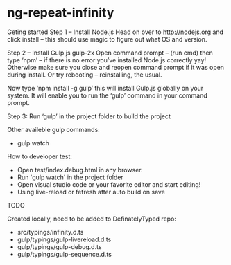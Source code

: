 # ng-repeat-infinity
Geting started
Step 1 – Install Node.js
Head on over to http://nodejs.org and click install – this should use magic to figure out what OS and version.

Step 2 – Install Gulp.js
gulp-2x Open command prompt – (run cmd) then type ‘npm’ – if there is no  error you’ve installed Node.js correctly yay! Otherwise make sure you close and reopen command prompt if it was open during install. Or try rebooting – reinstalling, the usual.

Now type ‘npm install -g gulp’ this will install Gulp.js globally on your system. It will enable you to run the ‘gulp’ command in your command prompt.

Step 3:
Run ‘gulp’ in the project folder to build the project

Other availeble gulp commands:
- gulp watch


How to developer test:
- Open test/index.debug.html in any browser.
- Run 'gulp watch' in the project folder
- Open visual studio code or your favorite editor and start editing!
- Using live-reload or fefresh after auto build on save

TODO

Created locally, need to be added to DefinatelyTyped repo:
- src/typings/infinity.d.ts
- gulp/typings/gulp-livereload.d.ts
- gulp/typings/gulp-debug.d.ts
- gulp/typings/gulp-sequence.d.ts
